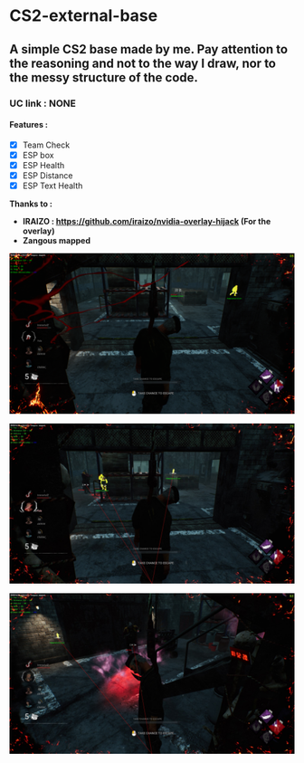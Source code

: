 # CS2-external-base
## A simple CS2 base made by me. Pay attention to the reasoning and not to the way I draw, nor to the messy structure of the code.
### UC link : NONE
#### Features :

- [x] Team Check
- [x] ESP box
- [x] ESP Health
- [x] ESP Distance
- [x] ESP Text Health

**Thanks to :**

- **IRAIZO : https://github.com/iraizo/nvidia-overlay-hijack (For the overlay)**
- **Zangous mapped**

![alt text](https://github.com/UnnamedZ03/DBD-external-base/blob/main/image%201.png)

![alt text](https://github.com/UnnamedZ03/DBD-external-base/blob/main/image%202.jpg)

![alt text](https://github.com/UnnamedZ03/DBD-external-base/blob/main/image%203.jpg)

